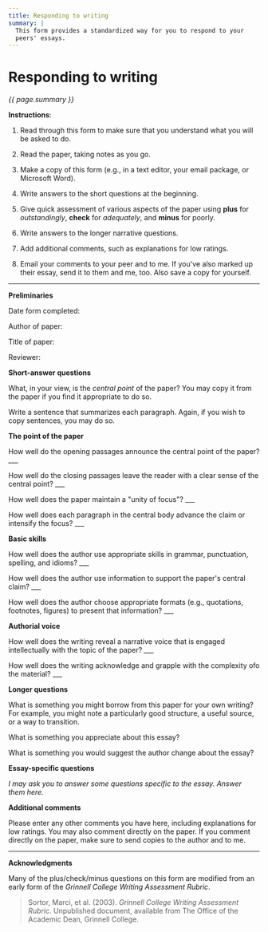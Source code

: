 ```yaml
---
title: Responding to writing
summary: |
  This form provides a standardized way for you to respond to your
  peers' essays.
---
```

# Responding to writing

<em>{{ page.summary }}</em>

**Instructions**: 

1. Read through this form to make sure that you understand what you
will be asked to do.

2. Read the paper, taking notes as you go.

3. Make a copy of this form (e.g., in a text editor, your email
package, or Microsoft Word).

4. Write answers to the short questions at the beginning.

5. Give quick assessment of various aspects of the paper using
**plus** for _outstandingly_, **check** for _adequately_, and
**minus** for poorly.

6. Write answers to the longer narrative questions.

7. Add additional comments, such as explanations for low ratings.

8. Email your comments to your peer and to me.  If you've also
marked up their essay, send it to them and me, too.  Also save a
copy for yourself.

---

**Preliminaries**

Date form completed:

Author of paper:

Title of paper:

Reviewer:

**Short-answer questions**

What, in your view, is the _central point_ of the paper?  You may copy it
from the paper if you find it appropriate to do so.

Write a sentence that summarizes each paragraph.  Again, if you wish to
copy sentences, you may do so.

**The point of the paper**

How well do the opening passages announce the central
point of the paper? ___

How well do the closing passages leave the reader with a clear sense
of the central point? ___

How well does the paper maintain a "unity of focus"? ___

How well does each paragraph in the central body advance the claim or
intensify the focus? ___

**Basic skills**

How well does the author use appropriate skills in grammar, punctuation,
spelling, and idioms? ___

How well does the author use information to support the paper's
central claim? ___

How well does the author choose appropriate formats (e.g., quotations,
footnotes, figures) to present that information? ___

**Authorial voice**

How well does the writing reveal a narrative voice that is engaged
intellectually with the topic of the paper? ___

How well does the writing acknowledge and grapple with the complexity
ofo the material? ___

**Longer questions**

What is something you might borrow from this paper for your own writing?
For example, you might note a particularly good structure, a useful
source, or a way to transition.

What is something you appreciate about this essay?

What is something you would suggest the author change about the essay?

**Essay-specific questions**

_I may ask you to answer some questions specific to the essay.  Answer
them here._

**Additional comments**

Please enter any other comments you have here, including explanations
for low ratings. You may also comment directly on the paper.  If you
comment directly on the paper, make sure to send copies to the author and
to me.

---

**Acknowledgments**

Many of the plus/check/minus questions on this form are modified from
an early form of the _Grinnell College Writing Assessment Rubric_.

> Sortor, Marci, et al. (2003). _Grinnell College Writing Assessment Rubric_. Unpublished document, available from The Office of the Academic Dean, Grinnell College.

